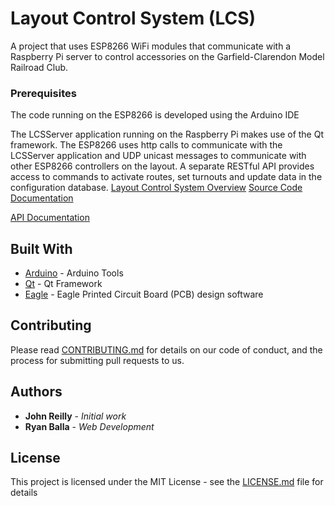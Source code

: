 # Layout Control System (LCS)

A project that uses ESP8266 WiFi modules that communicate with a Raspberry Pi server to control accessories on the Garfield-Clarendon Model Railroad Club.

### Prerequisites

The code running on the ESP8266 is developed using the Arduino IDE

The LCSServer application running on the Raspberry Pi makes use of the Qt framework.  The ESP8266 uses http calls to communicate with the LCSServer application  and UDP unicast messages to communicate with other ESP8266 controllers on the layout.  A separate RESTful API provides access to commands to activate routes, set turnouts and update data in the configuration database.
[Layout Control System Overview](https://github.com/garfieldclarendon/garfieldclarendon.github.io/blob/master/html/Documents/LCSOverview.pdf)
[Source Code Documentation](https://garfieldclarendon.github.io/html/index.html)

[API Documentation](https://garfieldclarendon.github.io/apidoc/index.html)


## Built With

* [Arduino](https://www.arduino.cc/en/Main/Software) - Arduino Tools
* [Qt](https://www.qt.io/) - Qt Framework
* [Eagle](https://www.autodesk.com/products/eagle/overview) - Eagle Printed Circuit Board (PCB) design software

## Contributing

Please read [CONTRIBUTING.md](https://gist.github.com/PurpleBooth/b24679402957c63ec426) for details on our code of conduct, and the process for submitting pull requests to us.

## Authors

* **John Reilly** - *Initial work*
* **Ryan Balla** - *Web Development*

## License

This project is licensed under the MIT License - see the [LICENSE.md](LICENSE.md) file for details
